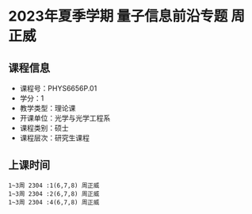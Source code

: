 # 2023年夏季学期 量子信息前沿专题 周正威






## 课程信息

- 课程号：PHYS6656P.01
- 学分：1
- 教学类型：理论课
- 开课单位：光学与光学工程系
- 课程类别：硕士
- 课程层次：研究生课程

## 上课时间

```
1~3周 2304 :1(6,7,8) 周正威
1~3周 2304 :2(6,7,8) 周正威
1~3周 2304 :4(6,7,8) 周正威
```

